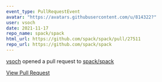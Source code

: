```yaml
---
event_type: PullRequestEvent
avatar: "https://avatars.githubusercontent.com/u/814322?"
user: vsoch
date: 2021-11-17
repo_name: spack/spack
html_url: https://github.com/spack/spack/pull/27511
repo_url: https://github.com/spack/spack
---
```


<a href='https://github.com/vsoch' target='_blank'>vsoch</a> opened a pull request to <a href='https://github.com/spack/spack' target='_blank'>spack/spack</a>

<a href='https://github.com/spack/spack/pull/27511' target='_blank'>View Pull Request</a>